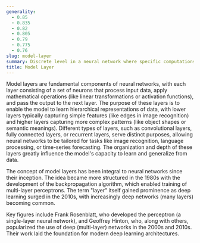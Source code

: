 ```yaml
---
generality:
  - 0.85
  - 0.835
  - 0.82
  - 0.805
  - 0.79
  - 0.775
  - 0.76
slug: model-layer
summary: Discrete level in a neural network where specific computations or transformations are applied to the input data, progressively abstracting and refining the information as it moves through the network.
title: Model Layer
---
```


Model layers are fundamental components of neural networks, with each layer consisting of a set of neurons that process input data, apply mathematical operations (like linear transformations or activation functions), and pass the output to the next layer. The purpose of these layers is to enable the model to learn hierarchical representations of data, with lower layers typically capturing simple features (like edges in image recognition) and higher layers capturing more complex patterns (like object shapes or semantic meanings). Different types of layers, such as convolutional layers, fully connected layers, or recurrent layers, serve distinct purposes, allowing neural networks to be tailored for tasks like image recognition, language processing, or time-series forecasting. The organization and depth of these layers greatly influence the model's capacity to learn and generalize from data.

The concept of model layers has been integral to neural networks since their inception. The idea became more structured in the 1980s with the development of the backpropagation algorithm, which enabled training of multi-layer perceptrons. The term "layer" itself gained prominence as deep learning surged in the 2010s, with increasingly deep networks (many layers) becoming common.

Key figures include Frank Rosenblatt, who developed the perceptron (a single-layer neural network), and Geoffrey Hinton, who, along with others, popularized the use of deep (multi-layer) networks in the 2000s and 2010s. Their work laid the foundation for modern deep learning architectures.

